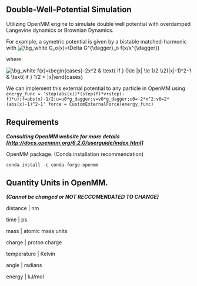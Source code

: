 ## Double-Well-Potential Simulation
 
Utilizing OpenMM engine to simulate double well potential with overdamped Langevine dynamics or Brownian Dynamics. 

For example, a symetric potential is given by a bistable matched-harmonic with 
<img src="https://latex.codecogs.com/svg.image?\bg_white&space;G_o(x)=\Delta&space;G^{\dagger}_o&space;f(x/x^{\dagger})" title="\bg_white G_o(x)=\Delta G^{\dagger}_o f(x/x^{\dagger})" />

where 

<img src="https://latex.codecogs.com/svg.image?\bg_white&space;f(x)=\begin{cases}-2x^2&space;&&space;\text{&space;if&space;}&space;0\le&space;|x|&space;\le&space;1/2&space;\\2(|x|-1)^2-1&space;&&space;\text{&space;if&space;}&space;1/2&space;<&space;|x|\end{cases}" title="\bg_white f(x)=\begin{cases}-2x^2 & \text{ if } 0\le |x| \le 1/2 \\2(|x|-1)^2-1 & \text{ if } 1/2 < |x|\end{cases}" />

We can implement this external potential to any particle in OpenMM using 
`energy_func = 'step(abs(x))*(step(f)*v+step(-f)*u);f=abs(x)-1/2;u=u0*g_dagger;v=v0*g_dagger;u0=-2*x^2;v0=2*(abs(x)-1)^2-1'
force = CustomExternalForce(energy_func) `

## Requirements 
***Consulting OpenMM website for more details [http://docs.openmm.org/6.2.0/userguide/index.html]***

OpenMM package. (Conda installation recommendation)

`conda install -c conda-forge openmm`

## Quantity	Units in OpenMM. 
***(Cannot be changed or NOT RECCOMENDATED TO CHANGE)***

distance	   |   nm

time	       |   ps

mass	       |   atomic mass units

charge	     |   proton charge

temperature |	  Kelvin

angle	      |   radians

energy	     |   kJ/mol

